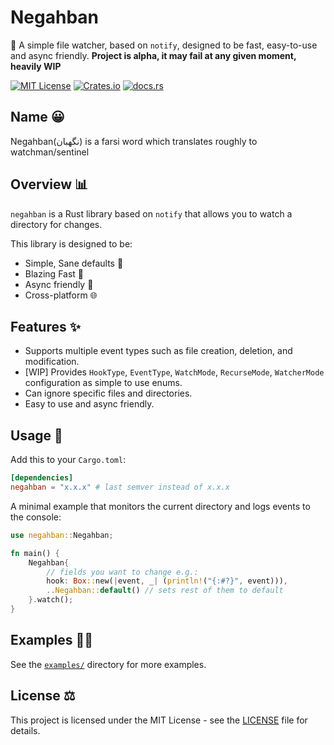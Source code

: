 Negahban
========

🧐 A simple file watcher, based on `notify`, designed to be fast, easy-to-use and async friendly.
**Project is alpha, it may fail at any given moment, heavily WIP**

[![MIT License](https://img.shields.io/badge/license-MIT-blue.svg)](https://github.com/aarmn/negahban/blob/main/LICENSE)
[![Crates.io](https://img.shields.io/crates/v/negahban.svg)](https://crates.io/crates/negahban)
[![docs.rs](https://docs.rs/negahban/badge.svg)](https://docs.rs/negahban/)
<!-- [![License: MIT](https://img.shields.io/badge/License-MIT-yellow.svg)](https://opensource.org/licenses/MIT) -->
<!-- [![codecov](https://codecov.io/gh/aarmn/negahban/branch/main/graph/badge.svg?token=5DURCC65LH)](https://codecov.io/gh/aarmn/negahban) -->
<!-- [![Build Status](https://github.com/aarmn/negahban/actions/workflows/rust.yml/badge.svg)](https://github.com/aarmn/negahban/actions) -->
<!-- ![Rust Version](https://img.shields.io/badge/rust-1.67.0-orange.svg) -->

Name 😀
--------
Negahban(نگهبان) is a farsi word which translates roughly to watchman/sentinel

Overview 📊
--------

`negahban` is a Rust library based on `notify` that allows you to watch a directory for changes.

This library is designed to be:

*   Simple, Sane defaults 🌱
*   Blazing Fast 🚀
*   Async friendly 🔀
*   Cross-platform 🌐

Features ✨
--------

*   Supports multiple event types such as file creation, deletion, and modification.
*   [WIP] Provides `HookType`, `EventType`, `WatchMode`, `RecurseMode`, `WatcherMode` configuration as simple to use enums.
*   Can ignore specific files and directories.
*   Easy to use and async friendly.

Usage 🔨
-----

Add this to your `Cargo.toml`:

```toml
[dependencies]
negahban = "x.x.x" # last semver instead of x.x.x
```

A minimal example that monitors the current directory and logs events to the console:

```rust
use negahban::Negahban;

fn main() {
    Negahban{
        // fields you want to change e.g.: 
        hook: Box::new(|event, _| (println!("{:#?}", event))),
        ..Negahban::default() // sets rest of them to default
    }.watch();
}
```

Examples 👨‍💻
--------

See the [`examples/`](https://github.com/aarmn/negahban/tree/main/examples) directory for more examples.

License ⚖
-------

This project is licensed under the MIT License - see the [LICENSE](https://github.com/aarmn/negahban/blob/main/LICENSE) file for details.